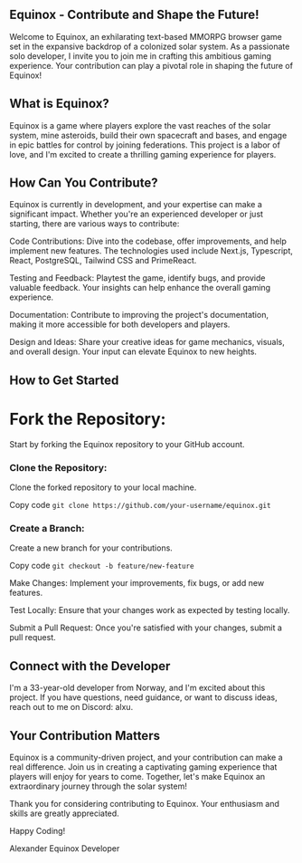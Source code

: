 ## Equinox - Contribute and Shape the Future!
Welcome to Equinox, an exhilarating text-based MMORPG browser game set in the expansive backdrop of a colonized solar system. As a passionate solo developer, I invite you to join me in crafting this ambitious gaming experience. Your contribution can play a pivotal role in shaping the future of Equinox!

## What is Equinox?
Equinox is a game where players explore the vast reaches of the solar system, mine asteroids, build their own spacecraft and bases, and engage in epic battles for control by joining federations. This project is a labor of love, and I'm excited to create a thrilling gaming experience for players.

## How Can You Contribute?
Equinox is currently in development, and your expertise can make a significant impact. Whether you're an experienced developer or just starting, there are various ways to contribute:

Code Contributions: Dive into the codebase, offer improvements, and help implement new features. The technologies used include Next.js, Typescript, React, PostgreSQL, Tailwind CSS and PrimeReact.

Testing and Feedback: Playtest the game, identify bugs, and provide valuable feedback. Your insights can help enhance the overall gaming experience.

Documentation: Contribute to improving the project's documentation, making it more accessible for both developers and players.

Design and Ideas: Share your creative ideas for game mechanics, visuals, and overall design. Your input can elevate Equinox to new heights.

## How to Get Started
# Fork the Repository: 
Start by forking the Equinox repository to your GitHub account.

### Clone the Repository: 
Clone the forked repository to your local machine.

Copy code 
``` git clone https://github.com/your-username/equinox.git ```

### Create a Branch: 
Create a new branch for your contributions.

Copy code
``` git checkout -b feature/new-feature ```

Make Changes: Implement your improvements, fix bugs, or add new features.

Test Locally: Ensure that your changes work as expected by testing locally.

Submit a Pull Request: Once you're satisfied with your changes, submit a pull request.

## Connect with the Developer
I'm a 33-year-old developer from Norway, and I'm excited about this project. If you have questions, need guidance, or want to discuss ideas, reach out to me on Discord: alxu.

## Your Contribution Matters
Equinox is a community-driven project, and your contribution can make a real difference. Join us in creating a captivating gaming experience that players will enjoy for years to come. Together, let's make Equinox an extraordinary journey through the solar system!

Thank you for considering contributing to Equinox. Your enthusiasm and skills are greatly appreciated.

Happy Coding!

Alexander
Equinox Developer

